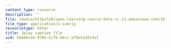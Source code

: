 ```yaml
---
content_type: resource
description: ''
file: /media/https%3A/open-learning-course-data-rc.s3.amazonaws.com/18-03-differential-equations-spring-2010/58ab0ceb978e5c7bb6ccbf8e5a381daf_te6Mplq3DCU.vtt
file_type: application/x-subrip
resourcetype: Other
title: 3play caption file
uid: 58ab0ceb-978e-5c7b-b6cc-bf8e5a381daf
---
```

